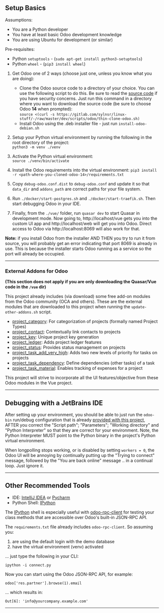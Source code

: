 ## Setup Basics

Assumptions:
 - You are a Python developer
 - You have at least basic Odoo development knowledge
 - You are using Ubuntu for development (or similar)

Pre-requisites:

 - Python `setuptools` - (`sudo apt-get install python3-setuptools`)
 - Python `wheel` - (`pip3 install wheel`)
 

 1. Get Odoo one of 2 ways (choose just one, unless you know what you are doing):
    - Clone the Odoo source code to a directory of your choice. You can use the following script to do this.
    Be sure to read the [source code](https://gitlab.com/sylnsr/linux-stuff/-/raw/master/dev/scripts/odoo/thin-clone-odoo.sh)
    if you have security concerns. Just run this command in a directory where you want to download the source code
    (be sure to choose Odoo **14** when prompted):    
    `source <(curl -s https://gitlab.com/sylnsr/linux-stuff/-/raw/master/dev/scripts/odoo/thin-clone-odoo.sh)`
    - Install Odoo using the .deb installer file - just run `install-odoo-debian.sh`  
 
 2. Setup your Python virtual environment by running the following in the root directory of the project:  
    `python3 -m venv ./venv`
 
 3. Activate the Python virtual environment:  
    `source ./venv/bin/activate`
 
 4. Install the Odoo requirements into the virtual environment:
    `pip3 install -r <path-where-you-cloned-odoo-14>/requirements.txt`
    
 5. Copy `debug-odoo.conf.dist` to `debug-odoo.conf` and update it so that `data_dir` and `addons_path`
    are correct paths for your file system.
  
 6. Run `./docker/start-postgres.sh` and `./docker/start-traefik.sh`. Then start debugging Odoo in your IDE.
    
 7. Finally, from the `./vue/` folder, run `quasar dev` to start Quasar in development mode. Now going to,
    http://localhost/vue gets you into the custom UI app and http://localhost/web will get you into Odoo. Direct
    access to Odoo via http://localhost:8069 will also work for that.
    
**Note:** if you install Odoo from the installer AND THEN you try to run it from source, you will probably get an error
indicating that port 8069 is already in use. This is because the installer starts Odoo running as a service so the port
will already be occupied.

---

### External Addons for Odoo

__(This section does not apply if you are only downloading the Quasar/Vue code in the `/vue` dir)__

This project already includes (via download) some free add-on modules from the Odoo community (OCA and others).
These are the external modules that are downloaded to this project when running the `update-other-addons.sh` script.

 - [project_category](https://github.com/OCA/project/tree/14.0/project_category): For categorization of projects (formally named Project Types)
 - [project_contact](https://github.com/sylnsr/project_tools/tree/14.0/project_contact): Contextually link contacts to projects
 - [project_key](https://github.com/OCA/project/tree/14.0/project_key): Unique project key generation
 - [project_ledger](https://github.com/sylnsr/project_tools/tree/14.0/project_ledger): Adds project ledger features
 - [project_status](https://github.com/OCA/project/tree/14.0/project_status): Provides status management on projects
 - [project_task_add_very_high](https://github.com/OCA/project/tree/14.0/project_task_add_very_high): Adds two new levels of priority for tasks on projects
 - [project_task_dependency](https://github.com/OCA/project/tree/14.0/project_task_dependency): Define dependencies (other tasks) of a task
 - [project_task_material](https://github.com/OCA/project/tree/14.0/project_task_material): Enables tracking of expenses for a project

This project will strive to incorporate all the UI features/objective from these Odoo modules in the Vue project.

---

## Debugging with a JetBrains IDE

After setting up your environment, you should be able to just run the `odoo-bin` run/debug configuration that is already
[provided with this project](./.idea/runConfigurations/odoo_bin.xml), AFTER you correct the "Script path"; "Parameters";
"Working directory" and "Python Interpreter" so that they are correct for your environment. Note, the Python Interpreter
MUST point to the Python binary in the project's Python virtual environment.

When longpolling stops working, or is disabled by setting `workers = 0`, the Odoo UI will be annoying by continually
putting up the "Trying to connect" message, followed by the "You are back online" message .. in a continual loop. Just
ignore it.

---

## Other Recommended Tools

- IDE: [IntelliJ IDEA](https://www.jetbrains.com/idea/) or [Pycharm](https://www.jetbrains.com/pycharm/)
- Python Shell: [IPython](https://ipython.readthedocs.io/en/stable/install/index.html)

The [IPython](https://ipython.org/) shell is especially useful with [odoo-rpc-client](https://github.com/katyukha/odoo-rpc-client)
for testing your class methods that are accessible over Odoo's built-in JSON-RPC API.

The `requirements.txt` file already includes `odoo-rpc-client`. So assuming you:
 1. are using the default login with the demo database
 2. have the virtual environment (venv) activated
 
... just type the following in your CLI:

    ipython -i connect.py
    
Now you can start using the Odoo JSON-RPC API, for example:

    odoo['res.partner'].browse(1).email

... which results in:
    
    Out[6]: 'info@yourcompany.example.com'

---
